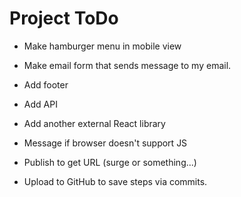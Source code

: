 # Project ToDo

- Make hamburger menu in mobile view

- Make email form that sends message to my email.

- Add footer

- Add API

- Add another external React library

- Message if browser doesn't support JS

- Publish to get URL (surge or something...)

- Upload to GitHub to save steps via commits.